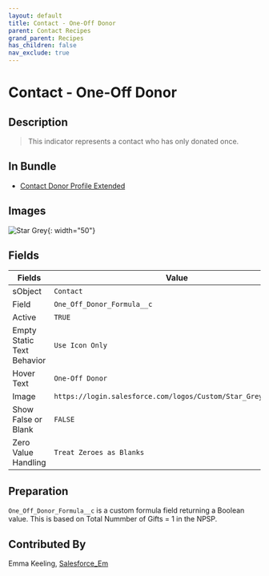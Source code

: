 ```yaml
---
layout: default
title: Contact - One-Off Donor
parent: Contact Recipes
grand_parent: Recipes
has_children: false
nav_exclude: true
---
```



# Contact - One-Off Donor

## Description
> This indicator represents a contact who has only donated once.

## In Bundle
* [Contact Donor Profile Extended](../contact/bundle-contact-donor-profile-extended.md)

## Images 

![Star Grey](https://login.salesforce.com/logos/Custom/Doc_Green/logo.png){: width="50"}

## Fields

Fields | Value
-- | --
sObject | `Contact`
Field | `One_Off_Donor_Formula__c`
Active | `TRUE`
Empty Static Text Behavior | `Use Icon Only`
Hover Text | `One-Off Donor`
Image | `https://login.salesforce.com/logos/Custom/Star_Grey/logo.png`
Show False or Blank | `FALSE`
Zero Value Handling | `Treat Zeroes as Blanks`

## Preparation
`One_Off_Donor_Formula__c` is a custom formula field returning a Boolean value. This is based on Total Nummber of Gifts = 1 in the NPSP. 

## Contributed By
Emma Keeling, [Salesforce_Em](https://github.com/Salesforce-Em)